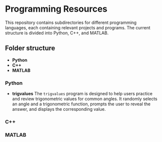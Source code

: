 # Programming Resources

This repository contains subdirectories for different programming languages, each containing relevant projects and programs. The current structure is divided into Python, C++, and MATLAB.

## Folder structure

- **Python**
- **C++**
- **MATLAB**

### Python
- **trigvalues**
  The `trigvalues` program is designed to help users practice and review trigonometric values for common angles. It randomly selects an angle and a trigonometric function, prompts the user to reveal the answer, and displays the corresponding value.
  
### C++
### MATLAB

